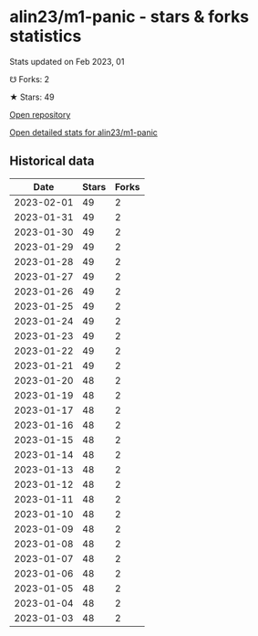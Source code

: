 # alin23/m1-panic - stars & forks statistics

Stats updated on Feb 2023, 01

☋ Forks: 2

★ Stars: 49

[Open repository](https://github.com/alin23/m1-panic)

[Open detailed stats for alin23/m1-panic](https://reviewgithub.com/rep/alin23/m1-panic)

## Historical data
| Date | Stars | Forks |
|------|-------|-------|
| 2023-02-01 | 49 | 2 | 
| 2023-01-31 | 49 | 2 | 
| 2023-01-30 | 49 | 2 | 
| 2023-01-29 | 49 | 2 | 
| 2023-01-28 | 49 | 2 | 
| 2023-01-27 | 49 | 2 | 
| 2023-01-26 | 49 | 2 | 
| 2023-01-25 | 49 | 2 | 
| 2023-01-24 | 49 | 2 | 
| 2023-01-23 | 49 | 2 | 
| 2023-01-22 | 49 | 2 | 
| 2023-01-21 | 49 | 2 | 
| 2023-01-20 | 48 | 2 | 
| 2023-01-19 | 48 | 2 | 
| 2023-01-17 | 48 | 2 | 
| 2023-01-16 | 48 | 2 | 
| 2023-01-15 | 48 | 2 | 
| 2023-01-14 | 48 | 2 | 
| 2023-01-13 | 48 | 2 | 
| 2023-01-12 | 48 | 2 | 
| 2023-01-11 | 48 | 2 | 
| 2023-01-10 | 48 | 2 | 
| 2023-01-09 | 48 | 2 | 
| 2023-01-08 | 48 | 2 | 
| 2023-01-07 | 48 | 2 | 
| 2023-01-06 | 48 | 2 | 
| 2023-01-05 | 48 | 2 | 
| 2023-01-04 | 48 | 2 | 
| 2023-01-03 | 48 | 2 | 

